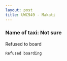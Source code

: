 ```yaml
---
layout: post
title: UWC949 - Makati
---
```


### Name of taxi: Not sure

Refused to board

```Refused boarding```
